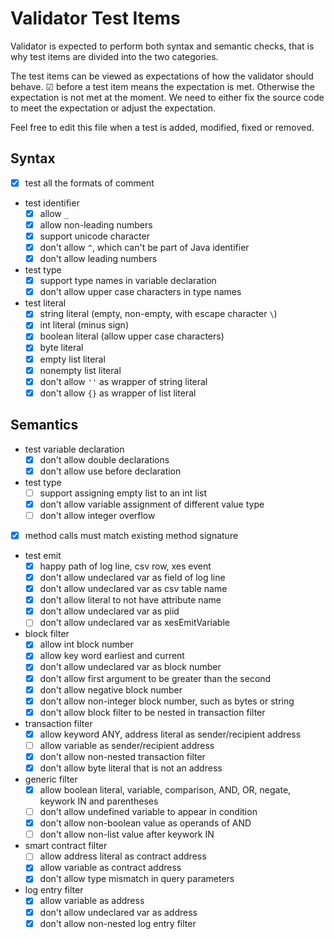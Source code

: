 # Validator Test Items

Validator is expected to perform both syntax and semantic checks, that
is why test items are divided into the two categories.

The test items can be viewed as expectations of how the validator should behave.
&#x2611; before a test item means the expectation is met. Otherwise
the expectation is not met at the moment. We need to either fix the source
code to meet the expectation or adjust the expectation.

Feel free to edit this file when a test is added, modified, fixed or removed.

## Syntax

- [x] test all the formats of comment
- test identifier
  - [x] allow `_`
  - [x] allow non-leading numbers
  - [x] support unicode character
  - [x] don't allow `^`, which can't be part of Java identifier
  - [x] don't allow leading numbers
- test type
  - [x] support type names in variable declaration
  - [x] don't allow upper case characters in type names
- test literal
  - [x] string literal (empty, non-empty, with escape character `\`)
  - [x] int literal (minus sign)
  - [x] boolean literal (allow upper case characters)
  - [x] byte literal
  - [x] empty list literal
  - [x] nonempty list literal
  - [x] don't allow `''` as wrapper of string literal
  - [x] don't allow `{}` as wrapper of list literal 
  
## Semantics

- test variable declaration
  - [x] don't allow double declarations
  - [x] don't allow use before declaration
- test type
  - [ ] support assigning empty list to an int list
  - [x] don't allow variable assignment of different value type
  - [ ] don't allow integer overflow
- [x] method calls must match existing method signature
- test emit
  - [x] happy path of log line, csv row, xes event
  - [x] don't allow undeclared var as field of log line
  - [x] don't allow undeclared var as csv table name
  - [x] don't allow literal to not have attribute name
  - [x] don't allow undeclared var as piid
  - [ ] don't allow undeclared var as xesEmitVariable
- block filter
  - [x] allow int block number
  - [x] allow key word earliest and current
  - [x] don't allow undeclared var as block number
  - [x] don't allow first argument to be greater than the second
  - [x] don't allow negative block number
  - [x] don't allow non-integer block number, such as bytes or string
  - [x] don't allow block filter to be nested in transaction filter
- transaction filter
  - [x] allow keyword ANY, address literal as sender/recipient address
  - [ ] allow variable as sender/recipient address
  - [x] don't allow non-nested transaction filter
  - [x] don't allow byte literal that is not an address
- generic filter
  - [x] allow boolean literal, variable, comparison, AND, OR, negate, keywork IN and parentheses
  - [ ] don't allow undefined variable to appear in condition
  - [x] don't allow non-boolean value as operands of AND
  - [ ] don't allow non-list value after keywork IN
- smart contract filter
  - [ ] allow address literal as contract address
  - [x] allow variable as contract address
  - [x] don't allow type mismatch in query parameters
- log entry filter
  - [x] allow variable as address
  - [x] don't allow undeclared var as address
  - [x] don't allow non-nested log entry filter
